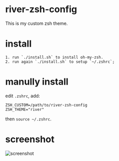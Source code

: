 # river-zsh-config

This is my custom zsh theme.

# install	
	
	1. run `./install.sh` to install oh-my-zsh. 
	2. run again `./install.sh` to setup `~/.zshrc`;  

# manully install

edit `.zshrc`, add:

    ZSH_CUSTOM=/path/to/river-zsh-config
    ZSH_THEME="river"
    
then `source ~/.zshrc`.

# screenshot

![screenshot](https://github.com/revir/FairyDict/raw/master/screenshot.png)
